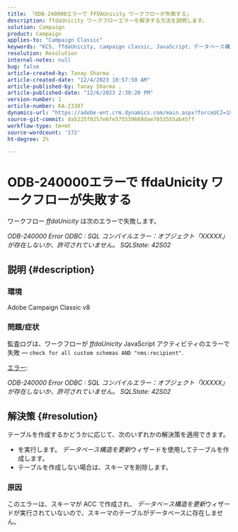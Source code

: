 ```yaml
---
title: 「ODB-240000エラーで FFDAUnicity ワークフローが失敗する」
description: ffdaUnicity ワークフローエラーを解決する方法を説明します。
solution: Campaign
product: Campaign
applies-to: "Campaign Classic"
keywords: "KCS, ffdaUnicity, campaign classic, JavaScript，データベース構造の更新，スキーマ"
resolution: Resolution
internal-notes: null
bug: false
article-created-by: Tanay Sharma .
article-created-date: "12/4/2023 10:57:50 AM"
article-published-by: Tanay Sharma .
article-published-date: "12/6/2023 2:30:20 PM"
version-number: 1
article-number: KA-23307
dynamics-url: "https://adobe-ent.crm.dynamics.com/main.aspx?forceUCI=1&pagetype=entityrecord&etn=knowledgearticle&id=c48183f0-9392-ee11-be37-6045bd0061cb"
source-git-commit: da5225f0257e6fe575539668dae7053555ab45ff
workflow-type: tm+mt
source-wordcount: '172'
ht-degree: 2%

---
```


# ODB-240000エラーで ffdaUnicity ワークフローが失敗する


ワークフロー *ffdaUnicity* は次のエラーで失敗します。

*ODB-240000 Error ODBC : SQL コンパイルエラー：オブジェクト「XXXXX」が存在しないか、許可されていません。 SQLState: 42S02*

## 説明 {#description}


### 環境

Adobe Campaign Classic v8

### 問題/症状

監査ログは、ワークフローが *ffdaUnicity* JavaScript アクティビティのエラーで失敗 — `check for all custom schemas AND "nms:recipient"`.

<u>エラー</u>:

*ODB-240000 Error ODBC : SQL コンパイルエラー：オブジェクト「XXXXX」が存在しないか、許可されていません。 SQLState: 42S02*


## 解決策 {#resolution}


テーブルを作成するかどうかに応じて、次のいずれかの解決策を適用できます。

- を実行します。 *データベース構造を更新*&#x200B;ウィザードを使用してテーブルを作成します。
- テーブルを作成しない場合は、スキーマを削除します。


### 原因

このエラーは、スキーマが ACC で作成され、 *データベース構造を更新*&#x200B;ウィザードが実行されていないので、スキーマのテーブルがデータベースに存在しません。
